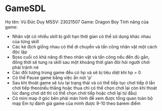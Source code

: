 # GameSDL
Họ tên: Vũ Đức Duy
MSSV: 23021507
Game: Dragon Boy
Tính năng của game:
- Nhân vật có nhiều skill bị giới hạn thời gian có thể sử dụng khác nhau của từng skill
- Các kẻ địch giống nhau có thể di chuyển và tấn công nhân vật một cách độc lập
- Boss cuối có khả năng đi theo nhân vật và tấn công nếu đến đủ gần, đồng thời sẽ tung ra skill sau một khoảng thời gian đòi hỏi người chơi phải tránh né
- Các đối tượng trong game đều có hp và sẽ bị tiêu diệt khi hp = 0
- Có thể Pause game bằng việc ấn nút 'p'
- Sau khi thoát game sẽ lưu lại trạng thái và có thể tiếp tục chơi tiếp ở lần chơi tiếp theo(nếu thắng hoặc thua chỉ có thể chọn chơi lại còn khi thoát lúc đang chơi dở thì có thể chọn chơi tiếp hoặc chơi lại từ đầu)
- Có mini map ở góc bên phải màn hình để xem được tổng quan toàn bộ map
 Em tự đánh giá game của mình được 9-10 theo barem điểm

